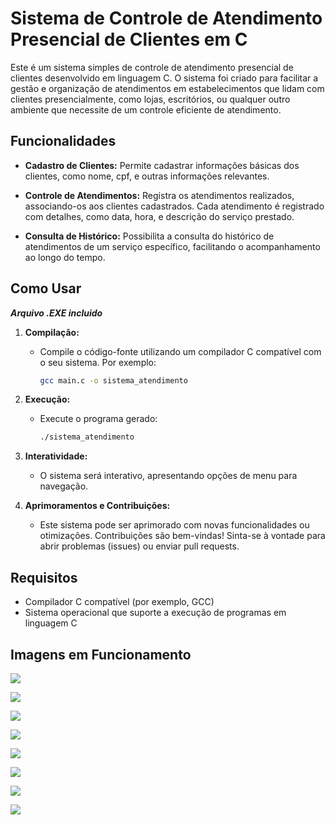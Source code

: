 # Sistema de Controle de Atendimento Presencial de Clientes em C

Este é um sistema simples de controle de atendimento presencial de clientes desenvolvido em linguagem C. O sistema foi criado para facilitar a gestão e organização de atendimentos em estabelecimentos que lidam com clientes presencialmente, como lojas, escritórios, ou qualquer outro ambiente que necessite de um controle eficiente de atendimento.

## Funcionalidades

- **Cadastro de Clientes:** Permite cadastrar informações básicas dos clientes, como nome, cpf, e outras informações relevantes.

- **Controle de Atendimentos:** Registra os atendimentos realizados, associando-os aos clientes cadastrados. Cada atendimento é registrado com detalhes, como data, hora, e descrição do serviço prestado.

- **Consulta de Histórico:** Possibilita a consulta do histórico de atendimentos de um serviço específico, facilitando o acompanhamento ao longo do tempo.

## Como Usar

*****Arquivo .EXE incluido*****


1. **Compilação:**
   - Compile o código-fonte utilizando um compilador C compatível com o seu sistema. Por exemplo:
     ```bash
     gcc main.c -o sistema_atendimento
     ```

2. **Execução:**
   - Execute o programa gerado:
     ```bash
     ./sistema_atendimento
     ```

3. **Interatividade:**
   - O sistema será interativo, apresentando opções de menu para navegação.

4. **Aprimoramentos e Contribuições:**
   - Este sistema pode ser aprimorado com novas funcionalidades ou otimizações. Contribuições são bem-vindas! Sinta-se à vontade para abrir problemas (issues) ou enviar pull requests.

     

## Requisitos

- Compilador C compatível (por exemplo, GCC)
- Sistema operacional que suporte a execução de programas em linguagem C

## Imagens em Funcionamento

![](assets/screen_1.PNG)

![](assets/screen_2.PNG)

![](assets/screen_3.PNG)

![](assets/screen_4.PNG)

![](assets/screen_5.PNG)

![](assets/screen_6.PNG)

![](assets/screen_7.PNG)

![](assets/screen_8.PNG)